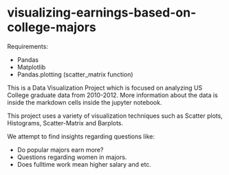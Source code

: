 # visualizing-earnings-based-on-college-majors

Requirements:
- Pandas
- Matplotlib
- Pandas.plotting (scatter_matrix function)

This is a Data Visualization Project which is focused on analyzing US College graduate
data from 2010-2012. More information about the data is inside the markdown cells inside 
the jupyter notebook. 

This project uses a variety of visualization techniques such as Scatter plots, Histograms,
Scatter-Matrix and Barplots. 

We attempt to find insights regarding questions like:
- Do popular majors earn more?
- Questions regarding women in majors.
- Does fulltime work mean higher salary and etc.
